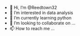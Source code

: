 - 👋 Hi, I’m @Reedtown32
- 👀 I’m interested in data analysis  
- 🌱 I’m currently learning python
- 💞️ I’m looking to collaborate on ...
- 📫 How to reach me ...

<!---
Reedtown32/Reedtown32 is a ✨ special ✨ repository because its `README.md` (this file) appears on your GitHub profile.
You can click the Preview link to take a look at your changes.
--->
